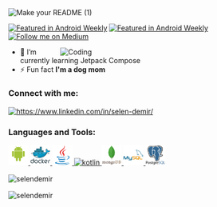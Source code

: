 
<img width="1834" alt="Make your README (1)" src="https://github.com/selendemir/selendemir/assets/45327213/09e7fa4c-9746-451c-939b-7196f6837a2d">

[![Featured in Android Weekly](https://img.shields.io/badge/Featured_in-Android_Weekly_%23679-3DDC84?logo=android&logoColor=white&style=for-the-badge)](https://androidweekly.net/issues/issue-679) 
[![Featured in Android Weekly](https://img.shields.io/badge/Featured_in-Android_Weekly_%23688-3DDC84?logo=android&logoColor=white&style=for-the-badge)](https://androidweekly.net/issues/issue-688) 
[![Follow me on Medium](https://img.shields.io/badge/Read%20on-Medium-000000?logo=medium&logoColor=white&style=for-the-badge)](https://medium.com/@selendemir)



<img align="right" alt="Coding" width="400" src="https://cdn.dribbble.com/users/5448869/screenshots/11964344/media/7c1a55db92d1d015c51ad7595a2b82ff.png?resize=400x300&vertical=center">

- 🌱 I’m currently learning Jetpack Compose  
- ⚡ Fun fact **I'm a dog mom**


<h3 align="left">Connect with me:</h3>
<p align="left">
<a href="https://linkedin.com/in/https://www.linkedin.com/in/selen-demir/" target="blank"><img align="center" src="https://raw.githubusercontent.com/rahuldkjain/github-profile-readme-generator/master/src/images/icons/Social/linked-in-alt.svg" alt="https://www.linkedin.com/in/selen-demir/" height="30" width="40" /></a>
</p>

<h3 align="left">Languages and Tools:</h3>
<p align="left"> <a href="https://developer.android.com" target="_blank" rel="noreferrer"> <img src="https://raw.githubusercontent.com/devicons/devicon/master/icons/android/android-original-wordmark.svg" alt="android" width="40" height="40"/> </a> <a href="https://www.docker.com/" target="_blank" rel="noreferrer"> <img src="https://raw.githubusercontent.com/devicons/devicon/master/icons/docker/docker-original-wordmark.svg" alt="docker" width="40" height="40"/> </a> <a href="https://www.java.com" target="_blank" rel="noreferrer"> <img src="https://raw.githubusercontent.com/devicons/devicon/master/icons/java/java-original.svg" alt="java" width="40" height="40"/> </a> <a href="https://kotlinlang.org" target="_blank" rel="noreferrer"> <img src="https://www.vectorlogo.zone/logos/kotlinlang/kotlinlang-icon.svg" alt="kotlin" width="40" height="40"/> </a> <a href="https://www.mongodb.com/" target="_blank" rel="noreferrer"> <img src="https://raw.githubusercontent.com/devicons/devicon/master/icons/mongodb/mongodb-original-wordmark.svg" alt="mongodb" width="40" height="40"/> </a> <a href="https://www.mysql.com/" target="_blank" rel="noreferrer"> <img src="https://raw.githubusercontent.com/devicons/devicon/master/icons/mysql/mysql-original-wordmark.svg" alt="mysql" width="40" height="40"/> </a> <a href="https://www.postgresql.org" target="_blank" rel="noreferrer"> <img src="https://raw.githubusercontent.com/devicons/devicon/master/icons/postgresql/postgresql-original-wordmark.svg" alt="postgresql" width="40" height="40"/> </a> </p>

<p><img align="center" src="https://github-readme-stats.vercel.app/api/top-langs?username=selendemir&show_icons=true&locale=en&layout=compact" alt="selendemir" /></p>

<p><img align="center" src="https://github-readme-streak-stats.herokuapp.com/?user=selendemir&" alt="selendemir" /></p>
